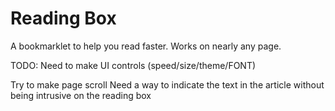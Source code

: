 Reading Box
==================

A bookmarklet to help you read faster. Works on nearly any page.


TODO:
Need to make UI controls (speed/size/theme/FONT)



Try to make page scroll
Need a way to indicate the text in the article without being intrusive on the reading
box
